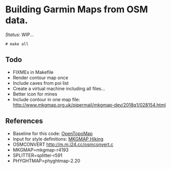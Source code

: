 # Building Garmin Maps from OSM data.

*Status*: WIP...

```
# make all
```

## Todo
- FIXMEs in Makefile
- Render contour map once
- Include caves from poi list
- Create a virtual machine including all files...
- Better icon for mines
- Include contour in one map file: http://www.mkgmap.org.uk/pipermail/mkgmap-dev/2018q1/028154.html

## References
- Baseline for this code: [OpenTopoMap](https://github.com/der-stefan/OpenTopoMap) 
- Input for style definitions: [MKGMAP Hiking](https://github.com/vibrog/mkgmap-hiking) 
- OSMCONVERT http://m.m.i24.cc/osmconvert.c
- MKGMAP=mkgmap-r4193
- SPLITTER=splitter-r591
- PHYGHTMAP=phyghtmap-2.20


